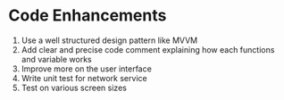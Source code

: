 # Code Enhancements

1. Use a well structured design pattern like MVVM
2. Add clear and precise code comment explaining how each functions and variable works
3. Improve more on the user interface
4. Write unit test for network service
5. Test on various screen sizes
